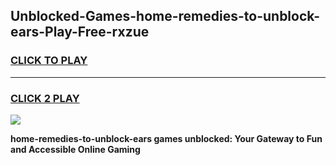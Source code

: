 
## Unblocked-Games-home-remedies-to-unblock-ears-Play-Free-rxzue
<h3>
<a href="https://premium76.site?title=home-remedies-to-unblock-ears&ref=23A">CLICK TO PLAY</a></h3>
<hr>

<h3>
<a href="https://premium76.site?title=home-remedies-to-unblock-ears&ref=23A">CLICK 2 PLAY</a>
  
</h3>

<a href="https://premium76.site?title=home-remedies-to-unblock-ears&ref=23A"><img src="https://clearcache.store/games.png"></a>


**home-remedies-to-unblock-ears games unblocked: Your Gateway to Fun and Accessible Online Gaming**
